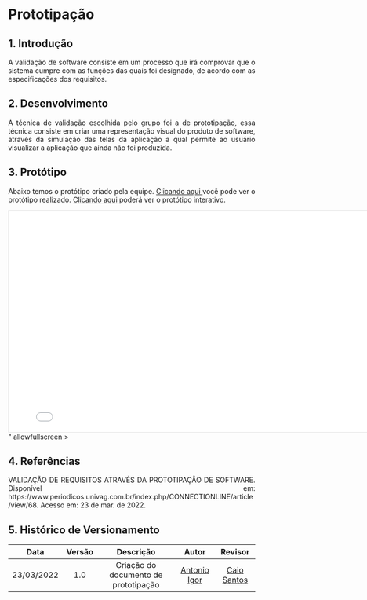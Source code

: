 # Prototipação

## 1. Introdução

<p align="justify">
A validação de software consiste em um processo que irá comprovar que o sistema cumpre com as funções das quais foi designado, de acordo com as especificações dos requisitos.
</p>

## 2. Desenvolvimento

<p align="justify">
A técnica de validação escolhida pelo grupo foi a de prototipação, essa técnica consiste em criar uma representação visual do produto de software, através da simulação das telas da aplicação a qual permite ao usuário visualizar a aplicação que ainda não foi produzida.
</p>

## 3. Protótipo

<p align="justify">
Abaixo temos o protótipo criado pela equipe. <a href="https://www.figma.com/file/VginPs14MkoyTvhRO68iZo/Prot%C3%B3tipo-IHC---Amazon-Prime-Video?node-id=0%3A1"> Clicando aqui </a> você pode ver o protótipo realizado. <a href="https://www.figma.com/proto/VginPs14MkoyTvhRO68iZo/Prot%C3%B3tipo-IHC---Amazon-Prime-Video?node-id=0%3A1&scaling=contain&page-id=0%3A1&starting-point-node-id=1%3A8"> Clicando aqui </a> poderá ver o protótipo interativo.
</p>

<iframe style="border: 1px solid rgba(0, 0, 0, 0.1);" width="800" height="450" src="<iframe style="border: 1px solid rgba(0, 0, 0, 0.1);" width="800" height="450" src="https://www.figma.com/embed?embed_host=share&url=https%3A%2F%2Fwww.figma.com%2Ffile%2FVginPs14MkoyTvhRO68iZo%2FProt%25C3%25B3tipo-IHC---Amazon-Prime-Video%3Fnode-id%3D0%253A1" allowfullscreen></iframe>" allowfullscreen > </iframe>

## 4. Referências

<p align="justify">
VALIDAÇÃO DE REQUISITOS ATRAVÉS DA PROTOTIPAÇÃO DE
SOFTWARE. Disponível em: https://www.periodicos.univag.com.br/index.php/CONNECTIONLINE/article/view/68. Acesso em: 23 de mar. de 2022.
</p>

## 5. Histórico de Versionamento

| Data | Versão | Descrição | Autor | Revisor |
| :--: | :----: | :-------: | :-------: | :-------: |
| 23/03/2022  | 1.0 | Criação do documento de prototipação | [Antonio Igor](https://github.com/antonioigorcarvalho) |[Caio Santos](https://github.com/caiobsantos)|

